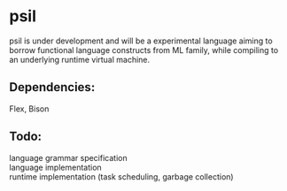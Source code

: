 # psil

psil is under development and will be a experimental language aiming to borrow functional language constructs from ML family, while compiling to an underlying runtime virtual machine.

## Dependencies:
Flex, Bison  

## Todo:
language grammar specification  
language implementation  
runtime implementation (task scheduling, garbage collection)

